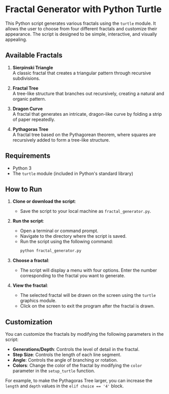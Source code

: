 # Fractal Generator with Python Turtle

This Python script generates various fractals using the `turtle` module. It allows the user to choose from four different fractals and customize their appearance. The script is designed to be simple, interactive, and visually appealing.

## Available Fractals

1. **Sierpinski Triangle**  
   A classic fractal that creates a triangular pattern through recursive subdivisions.

2. **Fractal Tree**  
   A tree-like structure that branches out recursively, creating a natural and organic pattern.

3. **Dragon Curve**  
   A fractal that generates an intricate, dragon-like curve by folding a strip of paper repeatedly.

4. **Pythagoras Tree**  
   A fractal tree based on the Pythagorean theorem, where squares are recursively added to form a tree-like structure.

## Requirements

- Python 3
- The `turtle` module (included in Python's standard library)

## How to Run

1. **Clone or download the script**:
   - Save the script to your local machine as `fractal_generator.py`.

2. **Run the script**:
   - Open a terminal or command prompt.
   - Navigate to the directory where the script is saved.
   - Run the script using the following command:
     ```bash
     python fractal_generator.py
     ```

3. **Choose a fractal**:
   - The script will display a menu with four options. Enter the number corresponding to the fractal you want to generate.

4. **View the fractal**:
   - The selected fractal will be drawn on the screen using the `turtle` graphics module.
   - Click on the screen to exit the program after the fractal is drawn.

## Customization

You can customize the fractals by modifying the following parameters in the script:

- **Generations/Depth**: Controls the level of detail in the fractal.
- **Step Size**: Controls the length of each line segment.
- **Angle**: Controls the angle of branching or rotation.
- **Colors**: Change the color of the fractal by modifying the `color` parameter in the `setup_turtle` function.

For example, to make the Pythagoras Tree larger, you can increase the `length` and `depth` values in the `elif choice == '4'` block.
